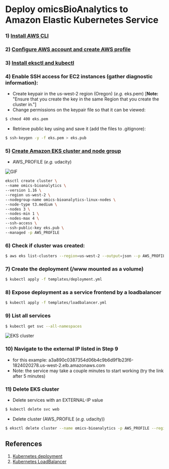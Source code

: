 # Deploy omicsBioAnalytics to Amazon Elastic Kubernetes Service

### 1) [Install AWS CLI](https://docs.aws.amazon.com/cli/latest/userguide/cli-chap-install.html)
### 2) [Configure AWS account and create AWS profile](https://docs.aws.amazon.com/cli/latest/userguide/cli-configure-profiles.html)
### 3) [Install eksctl and kubectl](https://docs.aws.amazon.com/eks/latest/userguide/getting-started-eksctl.html)

### 4) Enable SSH access for EC2 instances (gather diagnostic information):
-	 Create keypair in the us-west-2 region (Oregon) (*e.g.* eks.pem) [**Note:** "Ensure that you create the key in the same Region that you create the cluster in."]
-	Change permissions on the keypair file so that it can be viewed: 
```bash
$ chmod 400 eks.pem
```
-	Retrieve public key using and save it (add the files to .gitignore): 
```bash
$ ssh-keygen -y -f eks.pem > eks.pub
```

### 5) [Create Amazon EKS cluster and node group](https://docs.aws.amazon.com/eks/latest/userguide/getting-started.html)

* AWS_PROFILE (*e.g.* udacity)

![GIF](https://github.com/singha53/udacity_capstone/blob/master/docs/eks_create.gif)

```bash
eksctl create cluster \
--name omics-bioanalytics \
--version 1.16 \
--region us-west-2 \
--nodegroup-name omics-bioanalytics-linux-nodes \
--node-type t3.medium \
--nodes 3 \
--nodes-min 1 \
--nodes-max 4 \
--ssh-access \
--ssh-public-key eks.pub \
--managed -p AWS_PROFILE
```

### 6) Check if cluster was created: 

```bash
$ aws eks list-clusters --region=us-west-2 --output=json --p AWS_PROFILE
```

### 7) Create the deployment (/www mounted as a volume)

```bash
$ kubectl apply -f templates/deployment.yml
```

### 8) Expose deployment as a service frontend by a loadbalancer

```bash
$ kubectl apply -f templates/loadbalancer.yml
```

### 9) List all services

```bash
$ kubectl get svc --all-namespaces
```
![EKS cluster](https://github.com/singha53/udacity_capstone/blob/master/docs/deployment.png)

### 10) Navigate to the external IP listed in Step 9
* for this example: a3a890c0387354d06b4c9b6d9f1b23f6-1824020278.us-west-2.elb.amazonaws.com
* Note: the service may take a couple minutes to start working (try the link after 5 minutes)

### 11) Delete EKS cluster
* Delete services with an EXTERNAL-IP value

```bash
$ kubectl delete svc web
```

* Delete cluster (AWS_PROFILE (*e.g.* udacity))

```bash
$ eksctl delete cluster --name omics-bioanalytics -p AWS_PROFILE --region us-west-2
```


## References
1) [Kubernetes deployment](https://kubernetes.io/docs/concepts/workloads/controllers/deployment/)
2) [Kubernetes LoadBalancer](https://kubernetes.io/docs/concepts/services-networking/service/)